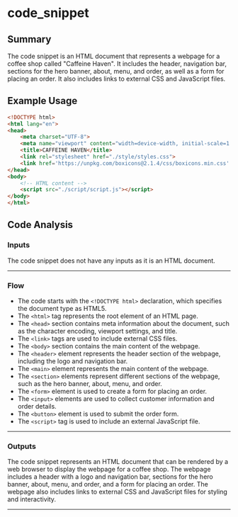 # code_snippet
## Summary
The code snippet is an HTML document that represents a webpage for a coffee shop called "Caffeine Haven". It includes the header, navigation bar, sections for the hero banner, about, menu, and order, as well as a form for placing an order. It also includes links to external CSS and JavaScript files.

## Example Usage
```html
<!DOCTYPE html>
<html lang="en">
<head>
    <meta charset="UTF-8">
    <meta name="viewport" content="width=device-width, initial-scale=1.0">
    <title>CAFFEINE HAVEN</title>
    <link rel="stylesheet" href="./style/styles.css">
    <link href='https://unpkg.com/boxicons@2.1.4/css/boxicons.min.css' rel='stylesheet'>
</head>
<body>
    <!-- HTML content -->
    <script src="./script/script.js"></script>
</body>
</html>
```

## Code Analysis
### Inputs
The code snippet does not have any inputs as it is an HTML document.
___
### Flow
- The code starts with the `<!DOCTYPE html>` declaration, which specifies the document type as HTML5.
- The `<html>` tag represents the root element of an HTML page.
- The `<head>` section contains meta information about the document, such as the character encoding, viewport settings, and title.
- The `<link>` tags are used to include external CSS files.
- The `<body>` section contains the main content of the webpage.
- The `<header>` element represents the header section of the webpage, including the logo and navigation bar.
- The `<main>` element represents the main content of the webpage.
- The `<section>` elements represent different sections of the webpage, such as the hero banner, about, menu, and order.
- The `<form>` element is used to create a form for placing an order.
- The `<input>` elements are used to collect customer information and order details.
- The `<button>` element is used to submit the order form.
- The `<script>` tag is used to include an external JavaScript file.
___
### Outputs
The code snippet represents an HTML document that can be rendered by a web browser to display the webpage for a coffee shop. The webpage includes a header with a logo and navigation bar, sections for the hero banner, about, menu, and order, and a form for placing an order. The webpage also includes links to external CSS and JavaScript files for styling and interactivity.
___
